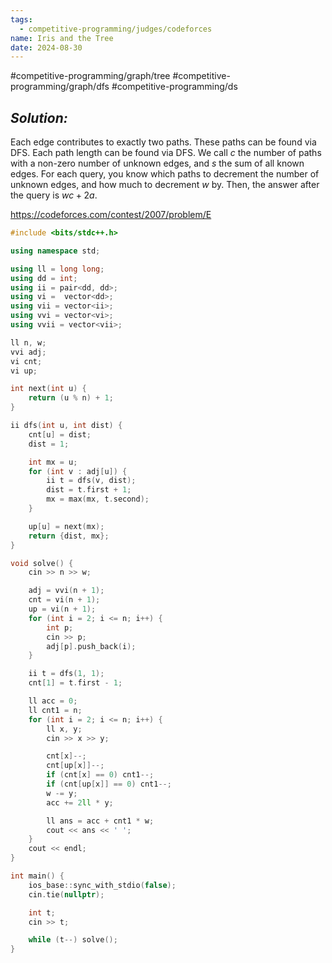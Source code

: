 ```yaml
---
tags:
  - competitive-programming/judges/codeforces
name: Iris and the Tree
date: 2024-08-30
---
```

#competitive-programming/graph/tree #competitive-programming/graph/dfs #competitive-programming/ds 
## _Solution:_
Each edge contributes to exactly two paths. These paths can be found via DFS. Each path length can be found via DFS. We call $c$ the number of paths with a non-zero number of unknown edges, and $s$ the sum of all known edges. For each query, you know which paths to decrement the number of unknown edges, and how much to decrement $w$ by. Then, the answer after the query is $wc+2a$.

https://codeforces.com/contest/2007/problem/E
```cpp
#include <bits/stdc++.h>

using namespace std;

using ll = long long;
using dd = int;
using ii = pair<dd, dd>;
using vi =  vector<dd>;
using vii = vector<ii>;
using vvi = vector<vi>;
using vvii = vector<vii>;

ll n, w;
vvi adj;
vi cnt;
vi up;

int next(int u) {
    return (u % n) + 1;
}

ii dfs(int u, int dist) {
    cnt[u] = dist;
    dist = 1;

    int mx = u;
    for (int v : adj[u]) {
        ii t = dfs(v, dist);
        dist = t.first + 1;
        mx = max(mx, t.second);
    }

    up[u] = next(mx);
    return {dist, mx};
}

void solve() {
    cin >> n >> w;

    adj = vvi(n + 1);
    cnt = vi(n + 1);
    up = vi(n + 1);
    for (int i = 2; i <= n; i++) {
        int p;
        cin >> p;
        adj[p].push_back(i);
    }

    ii t = dfs(1, 1);
    cnt[1] = t.first - 1;

    ll acc = 0;
    ll cnt1 = n;
    for (int i = 2; i <= n; i++) {
        ll x, y;
        cin >> x >> y;

        cnt[x]--;
        cnt[up[x]]--;
        if (cnt[x] == 0) cnt1--;
        if (cnt[up[x]] == 0) cnt1--;
        w -= y;
        acc += 2ll * y;

        ll ans = acc + cnt1 * w;
        cout << ans << ' ';
    }
    cout << endl;
}

int main() {
    ios_base::sync_with_stdio(false);
    cin.tie(nullptr);

    int t;
    cin >> t;

    while (t--) solve();
}
```